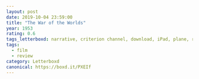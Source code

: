 ```yaml
---
layout: post 
date: 2019-10-04 23:59:00
title: "The War of the Worlds"
year: 1953
rating: 0.6
tags_letterboxd: narrative, criterion channel, download, iPad, plane, robtober
tags:
  - film
  - review
category: Letterboxd
canonical: https://boxd.it/PXEIf
---
```

